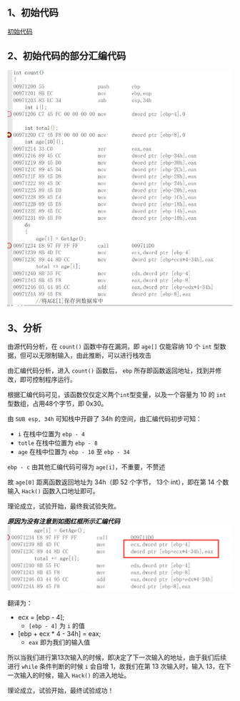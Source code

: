 ## 1、初始代码
[初始代码](https://github.com/Regret-af/Learnning-Record/blob/master/Day3/stack%20attack/stack%20attack.cpp)

## 2、初始代码的部分汇编代码
![栈攻击部分汇编代码如图所示](栈攻击汇编代码.jpg)

## 3、分析
由源代码分析，在 `count()` 函数中存在漏洞，即 `age[]` 仅能容纳 10 个 `int` 型数据，但可以无限制输入，由此推断，可以进行栈攻击

由汇编代码分析，进入 `count()` 函数后， `ebp` 所存即函数返回地址，找到并修改，即可控制程序运行。

根据汇编代码可见，该函数仅仅定义两个`int`型变量，以及一个容量为 10 的 `int` 型数组，占用48个字节，即 0x30。

由 `SUB esp, 34h` 可知栈中开辟了 34h 的空间，由汇编代码初步可知：
- `i` 在栈中位置为 `ebp - 4`
- `totle` 在栈中位置为 `ebp - 8`
- `age` 在栈中位置为 `ebp - 10` 至 `ebp - 34`

`ebp - c` 由其他汇编代码可得为 `age[i]`，不重要，不赘述

故 `age[0]` 距离函数返回地址为 34h（即 52 个字节， 13个 int），即在第 14 个数输入 `Hack()` 函数入口地址即可。

理论成立，试验开始，最终我试验失败。

**_原因为没有注意到如图红框所示汇编代码_**
![重点汇编代码](栈攻击汇编代码（1）.jpg)

翻译为：
- ecx = [ebp - 4];
  - `[ebp - 4]` 为 `i` 的值
- [ebp + ecx * 4 - 34h] = eax;
  - `eax` 即为我们的输入值

所以当我们进行第13次输入的时候，即决定了下一次输入的地址，由于我们后续进行 `while` 条件判断的时候 `i` 会自增 1，故我们在第 13 次输入时，输入 13，在下一次输入的时候，输入 `Hack()` 的进入地址。

理论成立，试验开始，最终试验成功！
